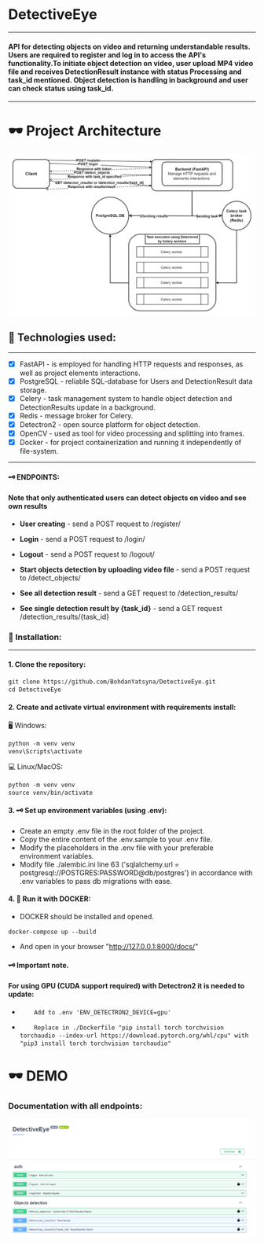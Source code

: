 # DetectiveEye 
___
#### API for detecting objects on video and returning understandable results. Users are required to register and log in to access the API's functionality.To initiate object detection on video, user upload MP4 video file and receives DetectionResult instance with status Processing and task_id mentioned. Object detection is handling in background and user can check status using task_id.  
___
# 🕶 Project Architecture
![project_architecture](samples_for_readme/project_architecture.png)

## 🔧 Technologies used:
___
* [X] FastAPI - is employed for handling HTTP requests and responses, as well as project elements interactions.
* [X] PostgreSQL - reliable SQL-database for Users and DetectionResult data storage.
* [X] Celery - task management system to handle object detection and DetectionResults update in a background.
* [X] Redis - message broker for Celery.
* [X] Detectron2 - open source platform for object detection.
* [X] OpenCV - used as tool for video processing and splitting into frames. 
* [X] Docker - for project containerization and running it independently of file-system.
___
#### 🗝 ENDPOINTS:  
#### Note that only authenticated users can detect objects on video and see own results

- **User creating** - send a POST request to /register/  
- **Login** - send a POST request to /login/
- **Logout** - send a POST request to /logout/

- **Start objects detection by uploading video file** - send a POST request to /detect_objects/  
- **See all detection result** - send a GET request to /detection_results/
- **See single detection result by {task_id}** - send a GET request /detection_results/{task_id}

### 💾 Installation:
___
#### 1. Clone the repository:
```shell
git clone https://github.com/BohdanYatsyna/DetectiveEye.git
cd DetectiveEye
```
#### 2. Create and activate virtual environment with requirements install:
🖥 Windows:
```shell
python -m venv venv
venv\Scripts\activate
```
💻 Linux/MacOS:
```shell
python -m venv venv
source venv/bin/activate
```
#### 3. 🗝 Set up environment variables (using .env):
- Create an empty .env file in the root folder of the project.
- Copy the entire content of the .env.sample to your .env file.
- Modify the placeholders in the .env file with your preferable environment variables.
- Modify file ./alembic.ini line 63 ('sqlalchemy.url = postgresql://POSTGRES:PASSWORD@db/postgres') in accordance with .env variables to pass db migrations with ease.

#### 4. 🐳 Run it with DOCKER:
- DOCKER should be installed and opened.
```shell
docker-compose up --build
```
- And open in your browser "http://127.0.0.1:8000/docs/"

#### 🗝 Important note.
#### For using GPU (CUDA support required) with Detectron2 it is needed to update:
-         Add to .env 'ENV_DETECTRON2_DEVICE=gpu'
-         Replace in ./Dockerfile "pip install torch torchvision torchaudio --index-url https://download.pytorch.org/whl/cpu" with "pip3 install torch torchvision torchaudio"

# 🕶 DEMO
### Documentation with all endpoints:
![sample_DOCUMENTATION](samples_for_readme/sample_DOCUMENTATION.png)
